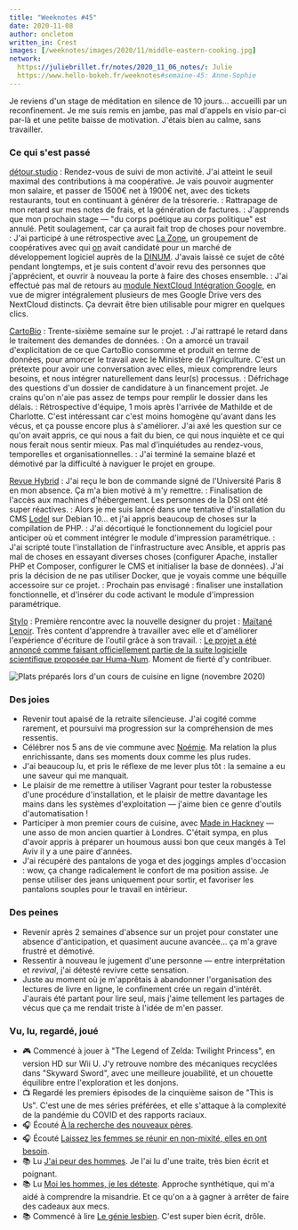 ```yaml
---
title: "Weeknotes #45"
date: 2020-11-08
author: oncletom
written_in: Crest
images: [/weeknotes/images/2020/11/middle-eastern-cooking.jpg]
network:
  https://juliebrillet.fr/notes/2020_11_06_notes/: Julie
  https://www.hello-bokeh.fr/weeknotes#semaine-45: Anne-Sophie
---
```


Je reviens d'un stage de méditation en silence de 10 jours… accueilli par un reconfinement. Je me suis remis en jambe, pas mal d'appels en visio par-ci par-là et une petite baisse de motivation. J'étais bien au calme, sans travailler.

<!--more-->

### Ce qui s'est passé

[détour.studio]
: Rendez-vous de suivi de mon activité. J'ai atteint le seuil maximal des contributions à ma coopérative. Je vais pouvoir augmenter mon salaire, et passer de 1500€ net à 1900€ net, avec des tickets restaurants, tout en continuant à générer de la trésorerie.
: Rattrapage de mon retard sur mes notes de frais, et la génération de factures.
: J'apprends que mon prochain stage — "du corps poétique au corps politique" est annulé. Petit soulagement, car ça aurait fait trop de choses pour novembre.
: J'ai participé à une rétrospective avec [La Zone](http://la.zone), un groupement de coopératives avec qui [on](https://dtc-innovation.org) avait candidaté pour un marché de développement logiciel auprès de la [DINUM](https://www.numerique.gouv.fr/dinum/). J'avais laissé ce sujet de côté pendant longtemps, et je suis content d'avoir revu des personnes que j'apprécient, et ouvrir à nouveau la porte à faire des choses ensemble.
: J'ai effectué pas mal de retours au [module NextCloud Intégration Google](https://apps.nextcloud.com/apps/integration_google), en vue de migrer intégralement plusieurs de mes Google Drive vers des NextCloud distincts. Ça devrait être bien utilisable pour migrer en quelques clics.

[CartoBio]
: Trente-sixième semaine sur le projet.
: J'ai rattrapé le retard dans le traitement des demandes de données.
: On a amorcé un travail d'explicitation de ce que CartoBio consomme et produit en terme de données, pour amorcer le travail avec le Ministère de l'Agriculture. C'est un prétexte pour avoir une conversation avec elles, mieux comprendre leurs besoins, et nous intégrer naturellement dans leur(s) processus.
: Défrichage des questions d'un dossier de candidature à un financement projet. Je crains qu'on n'aie pas assez de temps pour remplir le dossier dans les délais.
: Rétrospective d'équipe, 1 mois après l'arrivée de Mathilde et de Charlotte. C'est intéressant car c'est moins homogène qu'avant dans les vécus, et ça pousse encore plus à s'améliorer. J'ai axé les question sur ce qu'on avait appris, ce qui nous a fait du bien, ce qui nous inquiète et ce qui nous ferait nous sentir mieux. Pas mal d'inquiétudes au rendez-vous, temporelles et organisationnelles.
: J'ai terminé la semaine blazé et démotivé par la difficulté à naviguer le projet en groupe.

[Revue Hybrid]
: J'ai reçu le bon de commande signé de l'Université Paris 8 en mon absence. Ça m'a bien motivé à m'y remettre.
: Finalisation de l'accès aux machines d'hébergement. Les personnes de la DSI ont été super réactives.
: Alors je me suis lancé dans une tentative d'installation du CMS [Lodel](https://github.com/OpenEdition/lodel) sur Debian 10… et j'ai appris beaucoup de choses sur la compilation de PHP.
: J'ai décortiqué le fonctionnement du logiciel pour anticiper où et comment intégrer le module d'impression paramétrique.
: J'ai scripté toute l'installation de l'infrastructure avec Ansible, et appris pas mal de choses en essayant diverses choses (configurer Apache, installer PHP et Composer, configurer le CMS et initialiser la base de données). J'ai pris la décision de ne pas utiliser Docker, que je voyais comme une béquille accessoire sur ce projet.
: Prochain pas envisagé : finaliser une installation fonctionnelle, et d'insérer du code activant le module d'impression paramétrique.

[Stylo]
: Première rencontre avec la nouvelle designer du projet : [Maïtané Lenoir](https://www.maiwann.net/). Très content d'apprendre à travailler avec elle et d'améliorer l'expérience d'écriture de l'outil grâce à son travail.
: [Le projet a été annoncé comme faisant officiellement partie de la suite logicielle scientifique proposée par Huma-Num](https://humanum.hypotheses.org/6311). Moment de fierté d'y contribuer.

![](/weeknotes/images/2020/11/middle-eastern-cooking.jpg "Plats préparés lors d'un cours de cuisine en ligne (novembre 2020)")

### Des joies

- Revenir tout apaisé de la retraite silencieuse. J'ai cogité comme rarement, et poursuivi ma progression sur la compréhension de mes ressentis.
- Célébrer nos 5 ans de vie commune avec [Noémie]. Ma relation la plus enrichissante, dans ses moments doux comme les plus rudes.
- J'ai beaucoup lu, et pris le réflexe de me lever plus tôt : la semaine a eu une saveur qui me manquait.
- Le plaisir de me remettre à utiliser Vagrant pour tester la robustesse d'une procédure d'installation, et le plaisir de mettre davantage les mains dans les systèmes d'exploitation — j'aime bien ce genre d'outils d'automatisation !
- Participer à mon premier cours de cuisine, avec [Made in Hackney](https://madeinhackney.org/whats-on/event/middle-eastern-feast) — une asso de mon ancien quartier à Londres. C'était sympa, en plus d'avoir appris à préparer un houmous aussi bon que ceux mangés à Tel Aviv il y a une paire d'années.
- J'ai récupéré des pantalons de yoga et des joggings amples d'occasion : wow, ça change radicalement le confort de ma position assise. Je pense utiliser des jeans uniquement pour sortir, et favoriser les pantalons souples pour le travail en intérieur.

### Des peines

- Revenir après 2 semaines d'absence sur un projet pour constater une absence d'anticipation, et quasiment aucune avancée… ça m'a grave frustré et démotivé.
- Ressentir à nouveau le jugement d'une personne — entre interprétation et _revival_, j'ai détesté revivre cette sensation.
- Juste au moment où je m'apprêtais à abandonner l'organisation des lectures de livre en ligne, le confinement crée un regain d'intérêt. J'aurais été partant pour lire seul, mais j'aime tellement les partages de vécus que ça me rendait triste à l'idée de m'en passer.

### Vu, lu, regardé, joué

- 🎮 Commencé à jouer à "The Legend of Zelda: Twilight Princess", en version HD sur Wii U. J'y retrouve nombre des mécaniques recyclées dans "Skyward Sword", avec une meilleure jouabilité, et un chouette équilibre entre l'exploration et les donjons.
- 📺 Regardé les premiers épisodes de la cinquième saison de "This is Us". C'est une de mes séries préférées, et elle s'attaque à la complexité de la pandémie du COVID et des rapports raciaux.
- 🎧 Écouté [À la recherche des nouveaux pères](https://www.binge.audio/podcast/les-couilles-sur-la-table/a-la-recherche-des-nouveaux-peres).
- 🎧 Écouté [Laissez les femmes se réunir en non-mixité, elles en ont besoin](http://www.slate.fr/podcast/195509/femme-reunir-non-mixite-boys-club-masculinite-mansplaining-46).
- 📚 Lu [J'ai peur des hommes](https://www.editions-rm.ca/livres/jai-peur-des-hommes/). Je l'ai lu d'une traite, très bien écrit et poignant.
- 📚 Lu [Moi les hommes, je les déteste](https://www.seuil.com/ouvrage/moi-les-hommes-je-les-deteste-pauline-harmange/9782021476835). Approche synthétique, qui m'a aidé à comprendre la misandrie. Et ce qu'on a à gagner à arrêter de faire des cadeaux aux mecs.
- 📚 Commencé à lire [Le génie lesbien](https://www.grasset.fr/livres/le-genie-lesbien-9782246821779). C'est super bien écrit, drôle.

[détour.studio]: /
[Stylo]: https://github.com/EcrituresNumeriques/stylo
[CartoBio]: https://cartobio.org/
[Usine Vivante]: https://www.usinevivante.org
[Revue Hybrid]: https://www.puv-editions.fr/collections/hybrid.html
[Master 2 Design et Management de l'Innovation Interactive]: https://www.gobelins.fr/formation/mdi-design-et-management-de-l-innovation-interactive-cycle-2-lead-technique-ou-lead
[Master 2 Innovation & transformation numérique]: https://www.sciencespo.fr/ecole-management-innovation/fr/formations/innovation-transformation-numerique.html
[paged.js]: https://www.pagedjs.org/
[YesWiki]: https://yeswiki.net/

[Noémie]: https://noemiegirard.co
[Sofia]: https://twitter.com/sofiaboulaarab
[Anne-Sophie]: https://hello-bokeh.fr
[Guillaume]: https://www.yuzutech.fr/
[Claire]: https://www.lassembleuse.fr/
[Antoine]: https://www.quaternum.net/
[Alexandre]: https://apollonet.fr/
